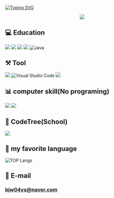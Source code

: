 [![Typing SVG](https://readme-typing-svg.demolab.com?font=Fira+Code&pause=1000&width=435&lines=WElCOME+MY+GITHUB)](https://git.io/typing-svg)

<p align="center">
  <a href="https://discord.gg/sfjT3w7wgx" alt="Discord" title="Dev Pro Tips Discussion & Support Server">
    <img src="https://img.shields.io/discord/819650821314052106?color=7289DA&logo=discord&logoColor=white&style=for-the-badge"/></a>
</p>

</a>

## 💻 Education
<img src="https://img.shields.io/badge/c-A8B9CCB?style=for-the-badge&logo=c&logoColor=white"> <img src="https://img.shields.io/badge/Python-3776AB?style=for-the-badge&logo=Python&logoColor=white"> <img src="https://img.shields.io/badge/html5-E34F26?style=for-the-badge&logo=html5&logoColor=white"> <img src="https://img.shields.io/badge/javascript-F7DF1E?style=for-the-badge&logo=javascript&logoColor=white"> ![Java](https://img.shields.io/badge/Java-007396.svg?&style=for-the-badge&logo=Java&logoColor=white)
</a>

## ⚒ Tool
<img src="https://img.shields.io/badge/visualstudio-5C2D91?style=for-the-badge&logo=visualstudio&logoColor=white"> ![Visual Studio Code](https://img.shields.io/badge/Visual%20Studio%20Code-007ACC.svg?&style=for-the-badge&logo=Visual%20Studio%20Code&logoColor=white) <img src="https://img.shields.io/badge/intellijidea-000000?style=for-the-badge&logo=intellijidea&logoColor=white">
</a>

## 📊 computer skill(No programing)
<img src="https://img.shields.io/badge/adobephotoshop-31A8FF?style=for-the-badge&logo=adobephotoshop&logoColor=white"> <img src="https://img.shields.io/badge/microsoftpowerpoint-B7472A?style=for-the-badge&logo=microsoftpowerpoint&logoColor=white"> 
</a>

## 🎄 CodeTree(School)
[![](https://banner.codetree.ai/v1/banner/qorwndnjs04)](https://www.codetree.ai/profiles/qorwndnjs04)
</a>

## 📙 my favorite language
![TOP Langs](https://github-readme-stats.vercel.app/api/top-langs/?username=BAIKJUWON)
</a>

## 📧 E-mail
### bjw04ys@naver.com















